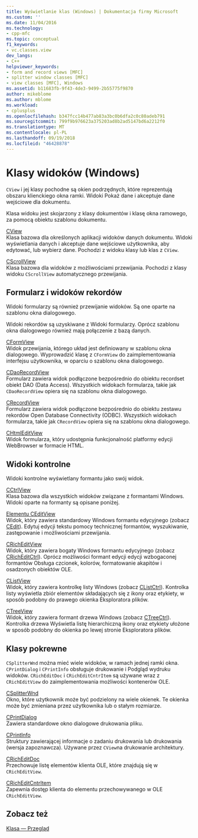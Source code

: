 ```yaml
---
title: Wyświetlanie klas (Windows) | Dokumentacja firmy Microsoft
ms.custom: ''
ms.date: 11/04/2016
ms.technology:
- cpp-mfc
ms.topic: conceptual
f1_keywords:
- vc.classes.view
dev_langs:
- C++
helpviewer_keywords:
- form and record views [MFC]
- splitter window classes [MFC]
- view classes [MFC], Windows
ms.assetid: b11683fb-9f43-4de3-9499-2b55775f9870
author: mikeblome
ms.author: mblome
ms.workload:
- cplusplus
ms.openlocfilehash: b347fcc14b477ab83a3bc0b6dfa2c0c80adeb791
ms.sourcegitcommit: 799f9b976623a375203ad8b2ad5147bd6a2212f0
ms.translationtype: MT
ms.contentlocale: pl-PL
ms.lasthandoff: 09/19/2018
ms.locfileid: "46428878"
---
```

# <a name="view-classes-windows"></a>Klasy widoków (Windows)

`CView` i jej klasy pochodne są okien podrzędnych, które reprezentują obszaru klienckiego okna ramki. Widoki Pokaż dane i akceptuje dane wejściowe dla dokumentu.

Klasa widoku jest skojarzony z klasy dokumentów i klasę okna ramowego, za pomocą obiektu szablonu dokumentu.

[CView](../mfc/reference/cview-class.md)<br/>
Klasa bazowa dla określonych aplikacji widoków danych dokumentu. Widoki wyświetlania danych i akceptuje dane wejściowe użytkownika, aby edytować, lub wybierz dane. Pochodzi z widoku klasy lub klas z `CView`.

[CScrollView](../mfc/reference/cscrollview-class.md)<br/>
Klasa bazowa dla widoków z możliwościami przewijania. Pochodzi z klasy widoku `CScrollView` automatycznego przewijania.

## <a name="form-and-record-views"></a>Formularz i widoków rekordów

Widoki formularzy są również przewijanie widoków. Są one oparte na szablonu okna dialogowego.

Widoki rekordów są uzyskiwane z Widoki formularzy. Oprócz szablonu okna dialogowego również mają połączenie z bazą danych.

[CFormView](../mfc/reference/cformview-class.md)<br/>
Widok przewijania, którego układ jest definiowany w szablonu okna dialogowego. Wyprowadzić klasę z `CFormView` do zaimplementowania interfejsu użytkownika, w oparciu o szablonu okna dialogowego.

[CDaoRecordView](../mfc/reference/cdaorecordview-class.md)<br/>
Formularz zawiera widok podłączone bezpośrednio do obiektu recordset obiekt DAO (Data Access). Wszystkich widokach formularza, takie jak `CDaoRecordView` opiera się na szablonu okna dialogowego.

[CRecordView](../mfc/reference/crecordview-class.md)<br/>
Formularz zawiera widok podłączone bezpośrednio do obiektu zestawu rekordów Open Database Connectivity (ODBC). Wszystkich widokach formularza, takie jak `CRecordView` opiera się na szablonu okna dialogowego.

[CHtmlEditView](../mfc/reference/chtmleditview-class.md)<br/>
Widok formularza, który udostępnia funkcjonalność platformy edycji WebBrowser w formacie HTML.

## <a name="control-views"></a>Widoki kontrolne

Widoki kontrolne wyświetlany formantu jako swój widok.

[CCtrlView](../mfc/reference/cctrlview-class.md)<br/>
Klasa bazowa dla wszystkich widoków związane z formantami Windows. Widoki oparte na formanty są opisane poniżej.

[Elementu CEditView](../mfc/reference/ceditview-class.md)<br/>
Widok, który zawiera standardowy Windows formantu edycyjnego (zobacz [CEdit](../mfc/reference/cedit-class.md)). Edytuj edycji tekstu pomocy technicznej formantów, wyszukiwanie, zastępowanie i możliwościami przewijania.

[CRichEditView](../mfc/reference/cricheditview-class.md)<br/>
Widok, który zawiera bogaty Windows formantu edycyjnego (zobacz [CRichEditCtrl](../mfc/reference/cricheditctrl-class.md)). Oprócz możliwości formant edycji edycji wzbogaconej formantów Obsługa czcionek, kolorów, formatowanie akapitów i osadzonych obiektów OLE.

[CListView](../mfc/reference/clistview-class.md)<br/>
Widok, który zawiera kontrolkę listy Windows (zobacz [CListCtrl](../mfc/reference/clistctrl-class.md)). Kontrolka listy wyświetla zbiór elementów składających się z ikony oraz etykiety, w sposób podobny do prawego okienka Eksploratora plików.

[CTreeView](../mfc/reference/ctreeview-class.md)<br/>
Widok, który zawiera formant drzewa Windows (zobacz [CTreeCtrl](../mfc/reference/ctreectrl-class.md)). Kontrolka drzewa Wyświetla listę hierarchiczną ikony oraz etykiety ułożone w sposób podobny do okienka po lewej stronie Eksploratora plików.

## <a name="related-classes"></a>Klasy pokrewne

`CSplitterWnd` można mieć wiele widoków, w ramach jednej ramki okna. `CPrintDialog` i `CPrintInfo` obsługuje drukowanie i Podgląd wydruku widoków. `CRichEditDoc` i `CRichEditCntrItem` są używane wraz z `CRichEditView` do zaimplementowania możliwości kontenerów OLE.

[CSplitterWnd](../mfc/reference/csplitterwnd-class.md)<br/>
Okno, które użytkownik może być podzielony na wiele okienek. Te okienka może być zmieniana przez użytkownika lub o stałym rozmiarze.

[CPrintDialog](../mfc/reference/cprintdialog-class.md)<br/>
Zawiera standardowe okno dialogowe drukowania pliku.

[CPrintInfo](../mfc/reference/cprintinfo-structure.md)<br/>
Struktury zawierającej informacje o zadaniu drukowania lub drukowania (wersja zapoznawcza). Używane przez `CView`na drukowanie architektury.

[CRichEditDoc](../mfc/reference/cricheditdoc-class.md)<br/>
Przechowuje listę elementów klienta OLE, które znajdują się w `CRichEditView`.

[CRichEditCntrItem](../mfc/reference/cricheditcntritem-class.md)<br/>
Zapewnia dostęp klienta do elementu przechowywanego w OLE `CRichEditView`.

## <a name="see-also"></a>Zobacz też

[Klasa — Przegląd](../mfc/class-library-overview.md)

